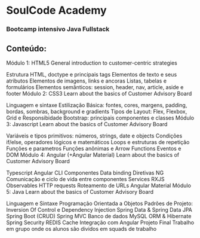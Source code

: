 # SoulCode Academy

### Bootcamp intensivo Java Fullstack

## Conteúdo:

Módulo 1: HTML5
General introduction to customer-centric strategies

Estrutura HTML, doctype e principais tags
Elementos de texto e seus atributos
Elementos de imagens, links e ancoras
Listas, tabelas e formulários
Elementos semânticos: session, header, nav, article, aside e footer
Módulo 2: CSS3
Learn about the basics of Customer Advisory Board

Linguagem e sintaxe
Estilização Básica: fontes, cores, margens, padding, bordas, sombras, background e gradients
Tipos de Layout: Flex, Flexbox, Grid e Responsibidade
Bootstrap: principais componentes e classes
Módulo 3: Javascript
Learn about the basics of Customer Advisory Board

Variáveis e tipos primitivos: números, strings, date e objects
Condições if/else, operadores lógicos e matemáticos
Loops e estruturas de repetição
Funções e parametros
Funções anônimas e Arrow Functions
Eventos e DOM
Módulo 4: Angular (+Angular Material)
Learn about the basics of Customer Advisory Board

Typescript
Angular CLI
Componentes
Data binding
Diretivas NG
Comunicação e ciclo de vida entre componentes
Services
RXJS Observables
HTTP requests
Roteamento de URLs
Angular Material
Módulo 5: Java
Learn about the basics of Customer Advisory Board

Linguagem e Sintaxe
Programação Orientada a Objetos
Padrões de Projeto: Inversion Of Control e Dependency Injection
Spring Data & Spring Data JPA
Spring Boot (CRUD)
Spring MVC
Banco de dados MySQL
ORM & Hibernate
Spring Security
REDIS Cache
Integração com Angular
Projeto Final
Trabalho em grupo onde os alunos são dividos em squads de trabalho

